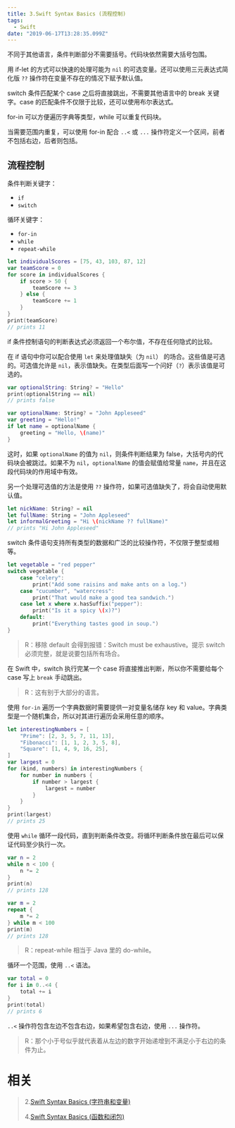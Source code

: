 ```yaml
---
title: 3.Swift Syntax Basics (流程控制)
tags:
  - Swift
date: "2019-06-17T13:28:35.099Z"
---
```


不同于其他语言，条件判断部分不需要括号。代码块依然需要大括号包围。

用 if-let 的方式可以快速的处理可能为 `nil` 的可选变量。还可以使用三元表达式简化版 `??` 操作符在变量不存在的情况下赋予默认值。

switch 条件匹配某个 case 之后将直接跳出，不需要其他语言中的 break 关键字。case 的匹配条件不仅限于比较，还可以使用布尔表达式。

for-in 可以方便遍历字典等类型，while 可以重复代码块。

当需要范围内重复，可以使用 for-in 配合 `..<` 或 `...` 操作符定义一个区间，前者不包括右边，后者则包括。

<!-- more -->

## 流程控制

条件判断关键字：

- `if`
- `switch`

循环关键字：

- `for-in`
- `while`
- `repeat-while`

```swift
let individualScores = [75, 43, 103, 87, 12]
var teamScore = 0
for score in individualScores {
    if score > 50 {
        teamScore += 3
    } else {
        teamScore += 1
    }
}
print(teamScore)
// prints 11
```

if 条件控制语句的判断表达式必须返回一个布尔值，不存在任何隐式的比较。

在 if 语句中你可以配合使用 `let` 来处理值缺失（为 `nil`） 的场合。这些值是可选的。可选值允许是 `nil`，表示值缺失。在类型后面写一个问好（`?`）表示该值是可选的。

```swift
var optionalString: String? = "Hello"
print(optionalString == nil)
// prints false

var optionalName: String? = "John Appleseed"
var greeting = "Hello!"
if let name = optionalName {
    greeting = "Hello, \(name)"
}
```

这时，如果 `optionalName` 的值为 `nil`，则条件判断结果为 false，大括号内的代码块会被跳过。如果不为 `nil`，`optionalName` 的值会赋值给常量 `name`，并且在这段代码块的作用域中有效。

另一个处理可选值的方法是使用 `??` 操作符，如果可选值缺失了，将会自动使用默认值。

```swift
let nickName: String? = nil
let fullName: String = "John Appleseed"
let informalGreeting = "Hi \(nickName ?? fullName)"
// prints "Hi John Appleseed"
```

switch 条件语句支持所有类型的数据和广泛的比较操作符，不仅限于整型或相等。

```swift
let vegetable = "red pepper"
switch vegetable {
    case "celery":
        print("Add some raisins and make ants on a log.")
    case "cucumber", "watercress":
        print("That would make a good tea sandwich.")
    case let x where x.hasSuffix("pepper"):
        print("Is it a spicy \(x)?")
    default:
        print("Everything tastes good in soup.")
}
```

> R：移除 default 会得到报错：Switch must be exhaustive。提示 switch 必须完整，就是说要包括所有场合。

在 Swift 中，switch 执行完某一个 case 将直接推出判断，所以你不需要给每个 case 写上 `break` 手动跳出。

> R：这有别于大部分的语言。

使用 `for-in` 遍历一个字典数据时需要提供一对变量名储存 key 和 value。字典类型是一个随机集合，所以对其进行遍历会采用任意的顺序。

```swift
let interestingNumbers = [
    "Prime": [2, 3, 5, 7, 11, 13],
    "Fibonacci": [1, 1, 2, 3, 5, 8],
    "Square": [1, 4, 9, 16, 25],
]
var largest = 0
for (kind, numbers) in interestingNumbers {
    for number in numbers {
        if number > largest {
            largest = number
        }
    }
}
print(largest)
// prints 25
```

使用 `while` 循环一段代码，直到判断条件改变。将循环判断条件放在最后可以保证代码至少执行一次。

```swift
var n = 2
while n < 100 {
    n *= 2
}
print(n)
// prints 128

var m = 2
repeat {
    m *= 2
} while m < 100
print(m)
// prints 128
```

> R：repeat-while 相当于 Java 里的 do-while。

循环一个范围，使用 `..<` 语法。

```swift
var total = 0
for i in 0..<4 {
    total += i
}
print(total)
// prints 6
```

`..<` 操作符包含左边不包含右边，如果希望包含右边，使用 `...` 操作符。

> R：那个小于号似乎就代表着从左边的数字开始递增到不满足小于右边的条件为止。

# 相关

> 2.[Swift Syntax Basics (字符串和变量)](<https://github.com/zfanli/notes/blob/master/swift/2.SyntaxBasics(Strings&Variables).md>)
>
> 4.[Swift Syntax Basics (函数和闭包)](<https://github.com/zfanli/notes/blob/master/swift/4.SyntaxBasics(Functions&Closures).md>)
